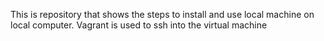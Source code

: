 This is repository that shows the steps to install and use local machine 
on local computer. Vagrant is used to ssh into the virtual machine
